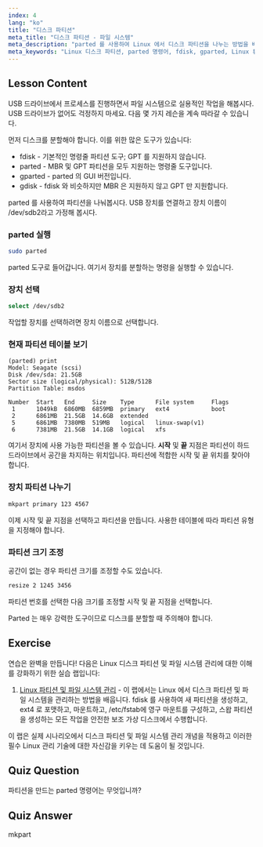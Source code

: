```yaml
---
index: 4
lang: "ko"
title: "디스크 파티션"
meta_title: "디스크 파티션 - 파일 시스템"
meta_description: "parted 를 사용하여 Linux 에서 디스크 파티션을 나누는 방법을 배웁니다. 디스크를 분할하고, 선택하고, 보고, 크기를 조정하는 방법을 이해합니다. 이 초보자 친화적인 가이드로 시작하세요!"
meta_keywords: "Linux 디스크 파티션, parted 명령어, fdisk, gparted, Linux 튜토리얼, 초보자 Linux, 디스크 관리, Linux 가이드"
---
```


## Lesson Content

USB 드라이브에서 프로세스를 진행하면서 파일 시스템으로 실용적인 작업을 해봅시다. USB 드라이브가 없어도 걱정하지 마세요. 다음 몇 가지 레슨을 계속 따라갈 수 있습니다.

먼저 디스크를 분할해야 합니다. 이를 위한 많은 도구가 있습니다:

- fdisk - 기본적인 명령줄 파티션 도구; GPT 를 지원하지 않습니다.
- parted - MBR 및 GPT 파티션을 모두 지원하는 명령줄 도구입니다.
- gparted - parted 의 GUI 버전입니다.
- gdisk - fdisk 와 비슷하지만 MBR 은 지원하지 않고 GPT 만 지원합니다.

parted 를 사용하여 파티션을 나눠봅시다. USB 장치를 연결하고 장치 이름이 /dev/sdb2라고 가정해 봅시다.

### parted 실행

```bash
sudo parted
```

parted 도구로 들어갑니다. 여기서 장치를 분할하는 명령을 실행할 수 있습니다.

### 장치 선택

```bash
select /dev/sdb2
```

작업할 장치를 선택하려면 장치 이름으로 선택합니다.

### 현재 파티션 테이블 보기

```plaintext
(parted) print
Model: Seagate (scsi)
Disk /dev/sda: 21.5GB
Sector size (logical/physical): 512B/512B
Partition Table: msdos

Number  Start   End     Size    Type      File system     Flags
 1      1049kB  6860MB  6859MB  primary   ext4            boot
 2      6861MB  21.5GB  14.6GB  extended
 5      6861MB  7380MB  519MB   logical   linux-swap(v1)
 6      7381MB  21.5GB  14.1GB  logical   xfs
```

여기서 장치에 사용 가능한 파티션을 볼 수 있습니다. **시작** 및 **끝** 지점은 파티션이 하드 드라이브에서 공간을 차지하는 위치입니다. 파티션에 적합한 시작 및 끝 위치를 찾아야 합니다.

### 장치 파티션 나누기

```bash
mkpart primary 123 4567
```

이제 시작 및 끝 지점을 선택하고 파티션을 만듭니다. 사용한 테이블에 따라 파티션 유형을 지정해야 합니다.

### 파티션 크기 조정

공간이 없는 경우 파티션 크기를 조정할 수도 있습니다.

```bash
resize 2 1245 3456
```

파티션 번호를 선택한 다음 크기를 조정할 시작 및 끝 지점을 선택합니다.

Parted 는 매우 강력한 도구이므로 디스크를 분할할 때 주의해야 합니다.

## Exercise

연습은 완벽을 만듭니다! 다음은 Linux 디스크 파티션 및 파일 시스템 관리에 대한 이해를 강화하기 위한 실습 랩입니다:

1. [Linux 파티션 및 파일 시스템 관리](https://labex.io/ko/labs/comptia-manage-linux-partitions-and-filesystems-590845) - 이 랩에서는 Linux 에서 디스크 파티션 및 파일 시스템을 관리하는 방법을 배웁니다. fdisk 를 사용하여 새 파티션을 생성하고, ext4 로 포맷하고, 마운트하고, /etc/fstab에 영구 마운트를 구성하고, 스왑 파티션을 생성하는 모든 작업을 안전한 보조 가상 디스크에서 수행합니다.

이 랩은 실제 시나리오에서 디스크 파티션 및 파일 시스템 관리 개념을 적용하고 이러한 필수 Linux 관리 기술에 대한 자신감을 키우는 데 도움이 될 것입니다.

## Quiz Question

파티션을 만드는 parted 명령어는 무엇입니까?

## Quiz Answer

mkpart

